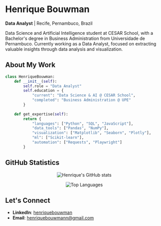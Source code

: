 # Henrique Bouwman

**Data Analyst** | Recife, Pernambuco, Brazil

Data Science and Artificial Intelligence student at CESAR School, with a Bachelor's degree in Business Administration from Universidade de Pernambuco. Currently working as a Data Analyst, focused on extracting valuable insights through data analysis and visualization.

## About My Work

```python
class HenriqueBouwman:
    def __init__(self):
        self.role = "Data Analyst"
        self.education = {
            "current": "Data Science & AI @ CESAR School",
            "completed": "Business Administration @ UPE"
        }
        
    def get_expertise(self):
        return {
            "languages": ["Python", "SQL", "JavaScript"],
            "data_tools": ["Pandas", "NumPy"],
            "visualization": ["Matplotlib", "Seaborn", "Plotly"],
            "ml": ["Scikit-learn"],
            "automation": ["Requests", "Playwright"]
        }
```

## GitHub Statistics

<div align="center">

![Henrique's GitHub stats](https://github-readme-stats.vercel.app/api?username=henriquebouwman&show_icons=true&theme=radical&hide_border=true)

![Top Languages](https://github-readme-stats.vercel.app/api/top-langs/?username=henriquebouwman&layout=compact&theme=radical&hide_border=true)

</div>

## Let's Connect

- **LinkedIn**: [henriquebouwman](https://www.linkedin.com/in/henriquebouwman/)
- **Email**: henriquebouwmann@gmail.com
